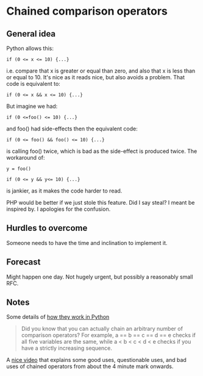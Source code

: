 # Chained comparison operators

## General idea

Python allows this:

```
if (0 <= x <= 10) {...}
```

i.e. compare that x is greater or equal than zero, and also that x is less than or equal to 10. It's nice as it reads nice, but also avoids a problem. That code is equivalent to:

```
if (0 <= x && x <= 10) {...}
```

But imagine we had:
```
if (0 <=foo() <= 10) {...}
```
and foo() had side-effects then the equivalent code:

```
if (0 <= foo() && foo() <= 10) {...}
```
is calling foo() twice, which is bad as the side-effect is produced twice. The workaround of:

```
y = foo()

if (0 <= y && y<= 10) {...}
```
is jankier, as it makes the code harder to read.

PHP would be better if we just stole this feature. Did I say steal? I meant be inspired by. I apologies for the confusion.

## Hurdles to overcome

Someone needs to have the time and inclination to implement it.

## Forecast

Might happen one day. Not hugely urgent, but possibly a reasonably small RFC.

## Notes

Some details of [how they work in Python](https://mathspp.com/blog/pydonts/chaining-comparison-operators)

> Did you know that you can actually chain an arbitrary number of comparison operators? For example, a == b == c == d == e checks if all five variables are the same, while a < b < c < d < e checks if you have a strictly increasing sequence.


A [nice video](https://www.youtube.com/watch?v=M3GAJ1AIIlA&ab_channel=mCoding) that explains some good uses, questionable uses, and bad uses of chained operators from about the 4 minute mark onwards.


